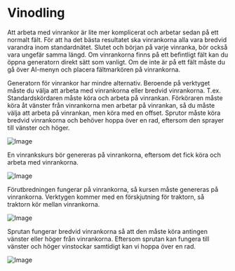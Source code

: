 # Vinodling


Att arbeta med vinrankor är lite mer komplicerat och arbetar sedan på ett normalt fält.
För att ha det bästa resultatet ska vinrankorna alla vara bredvid varandra inom standardnätet.
Slutet och början på varje vinranka, bör också vara ungefär samma längd.
Om vinrankorna finns på ett befintligt fält kan du öppna generatorn direkt sätt som vanligt.
Om de inte är på ett fält måste du gå över AI-menyn och placera fältmarkören på vinrankorna.



Generatorn för vinrankor har mindre alternativ.
Beroende på verktyget måste du välja att arbeta med vinrankorna eller bredvid vinrankorna.
T.ex. Standardskördaren måste köra och arbeta på vinrankan.
      Förköraren måste köra åt vänster från vinrankorna men arbetar på vinrankan, så du måste välja att arbeta på vinrankan, men köra med en offset.
      Sprutor måste köra bredvid vinrankorna och behöver hoppa över en rad, eftersom den sprayer till vänster och höger.


![Image](assets/vineworkgen_0_0_765_510.png)


En vinrankskurs bör genereras på vinrankorna, eftersom det fick köra och arbeta med vinrankorna.


![Image](assets/vineworkharvest_0_0_765_510.png)


Förutbredningen fungerar på vinrankorna, så kursen måste genereras på vinrankorna.
Verktygen kommer med en förskjutning för traktorn, så traktorn kör mellan vinrankorna.


![Image](assets/vineworkpruner_0_0_765_510.png)


Sprutan fungerar bredvid vinrankorna så att den måste köra antingen vänster eller höger från vinrankorna.
Eftersom sprutan kan fungera till vänster och höger vinstockar samtidigt kan vi hoppa över en rad.


![Image](assets/vineworkspray_0_0_765_510.png)

